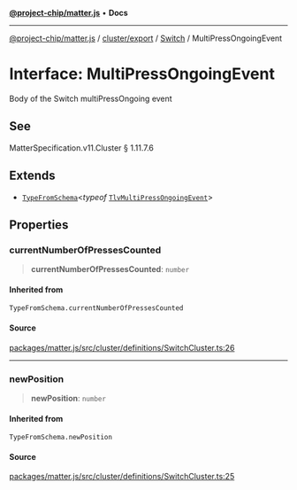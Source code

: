 [**@project-chip/matter.js**](../../../../../README.md) • **Docs**

***

[@project-chip/matter.js](../../../../../modules.md) / [cluster/export](../../../README.md) / [Switch](../README.md) / MultiPressOngoingEvent

# Interface: MultiPressOngoingEvent

Body of the Switch multiPressOngoing event

## See

MatterSpecification.v11.Cluster § 1.11.7.6

## Extends

- [`TypeFromSchema`](../../../../../tlv/export/README.md#typefromschemas)\<*typeof* [`TlvMultiPressOngoingEvent`](../README.md#tlvmultipressongoingevent)\>

## Properties

### currentNumberOfPressesCounted

> **currentNumberOfPressesCounted**: `number`

#### Inherited from

`TypeFromSchema.currentNumberOfPressesCounted`

#### Source

[packages/matter.js/src/cluster/definitions/SwitchCluster.ts:26](https://github.com/project-chip/matter.js/blob/7a8cbb56b87d4ccf34bec5a9a95ab40a1711324f/packages/matter.js/src/cluster/definitions/SwitchCluster.ts#L26)

***

### newPosition

> **newPosition**: `number`

#### Inherited from

`TypeFromSchema.newPosition`

#### Source

[packages/matter.js/src/cluster/definitions/SwitchCluster.ts:25](https://github.com/project-chip/matter.js/blob/7a8cbb56b87d4ccf34bec5a9a95ab40a1711324f/packages/matter.js/src/cluster/definitions/SwitchCluster.ts#L25)
